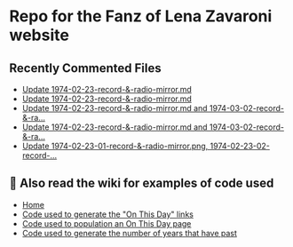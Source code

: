 # Repo for the Fanz of Lena Zavaroni website

## Recently Commented Files
<!-- BLOG-POST-LIST:START -->
- [Update 1974-02-23-record-&amp;-radio-mirror.md](https://github.com/FanzOfLenaZavaroni/fanzoflenazavaroni.github.io/commit/9a6e4de8725bd6ed20a4db76c02e6691ac16e5d6)
- [Update 1974-02-23-record-&amp;-radio-mirror.md](https://github.com/FanzOfLenaZavaroni/fanzoflenazavaroni.github.io/commit/2d7c141663bd990fc31be5476c015756de2a3753)
- [Update 1974-02-23-record-&amp;-radio-mirror.md and 1974-03-02-record-&amp;-ra…](https://github.com/FanzOfLenaZavaroni/fanzoflenazavaroni.github.io/commit/8d53f128353d65573381d72274f696fd2242c770)
- [Update 1974-02-23-record-&amp;-radio-mirror.md and 1974-03-02-record-&amp;-ra…](https://github.com/FanzOfLenaZavaroni/fanzoflenazavaroni.github.io/commit/d84080715f8ad734d86906478ea3bd46e6931647)
- [Update 1974-02-23-01-record-&amp;-radio-mirror.png, 1974-02-23-02-record-…](https://github.com/FanzOfLenaZavaroni/fanzoflenazavaroni.github.io/commit/b2ba3c04f06b09cab2f20b74fe8ae8c638f8bfc9)
<!-- BLOG-POST-LIST:END -->

## :notebook: Also read the wiki for examples of code used
* [Home](https://github.com/FanzOfLenaZavaroni/fanzoflenazavaroni.github.io/wiki)
* [Code used to generate the "On This Day" links](https://github.com/FanzOfLenaZavaroni/fanzoflenazavaroni.github.io/wiki/On-This-Day-Code)
* [Code used to population an On This Day page](https://github.com/FanzOfLenaZavaroni/fanzoflenazavaroni.github.io/wiki/Code-used-to-population-an-On-This-Day-page)
* [Code used to generate the number of years that have past](https://github.com/FanzOfLenaZavaroni/fanzoflenazavaroni.github.io/wiki/Number-of-years-gone-by-code)

